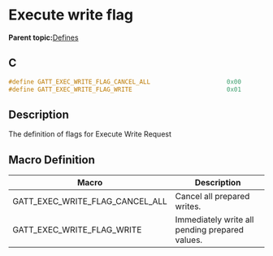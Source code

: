 # Execute write flag

**Parent topic:**[Defines](GUID-B5CA4E6C-4575-4818-A249-B17B233369D0.md)

## C

```c
#define GATT_EXEC_WRITE_FLAG_CANCEL_ALL                     0x00
#define GATT_EXEC_WRITE_FLAG_WRITE                          0x01
```

## Description

The definition of flags for Execute Write Request

## Macro Definition

|Macro|Description|
|-----|-----------|
|GATT\_EXEC\_WRITE\_FLAG\_CANCEL\_ALL|Cancel all prepared writes.|
|GATT\_EXEC\_WRITE\_FLAG\_WRITE|Immediately write all pending prepared values.|

